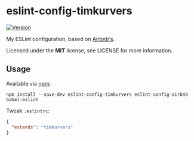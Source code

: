 # eslint-config-timkurvers

[![Version](https://img.shields.io/npm/v/eslint-config-timkurvers.svg?style=flat)](https://www.npmjs.org/package/eslint-config-timkurvers)

My ESLint configuration, based on [Airbnb's](https://github.com/airbnb/javascript/tree/master/packages/eslint-config-airbnb).

Licensed under the **MIT** license, see LICENSE for more information.

## Usage

Available via [npm](https://www.npmjs.com):

```shell
npm install --save-dev eslint-config-timkurvers eslint-config-airbnb babel-eslint
```

Tweak `.eslintrc`:

```json
{
  "extends": "timkurvers"
}
```
